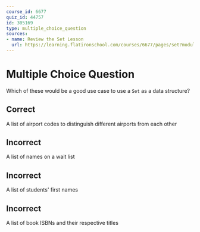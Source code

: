 ```yaml
---
course_id: 6677
quiz_id: 44757
id: 305169
type: multiple_choice_question
sources:
- name: Review the Set Lesson
  url: https://learning.flatironschool.com/courses/6677/pages/set?module_item_id=543989
---
```


# Multiple Choice Question

Which of these would be a good use case to use a `Set` as a data structure?

## Correct

A list of airport codes to distinguish different airports from each other

## Incorrect

A list of names on a wait list

## Incorrect

A list of students' first names

## Incorrect

A list of book ISBNs and their respective titles
